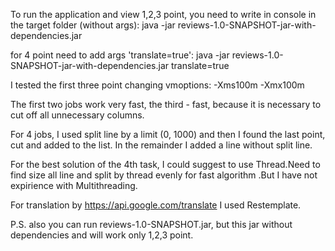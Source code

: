 To run the application and view 1,2,3 point, you need to write in console in the target folder (without args):
java -jar reviews-1.0-SNAPSHOT-jar-with-dependencies.jar 

for 4 point need to add args 'translate=true':
java -jar reviews-1.0-SNAPSHOT-jar-with-dependencies.jar translate=true

I tested the first three point changing vmoptions:
-Xms100m
-Xmx100m

The first two jobs work very fast, the third - fast, because it is necessary to cut off all unnecessary columns.

For 4 jobs, I used split line by a limit (0, 1000) and then I found the last point, cut and added to the list.
In the remainder I added a line without split line.

For the best solution of the 4th task, I could suggest to use Thread.Need to find size all line and split by thread evenly for fast algorithm .But I have not expirience with Multithreading.

For translation by https://api.google.com/translate I used Restemplate.

P.S. also you can run reviews-1.0-SNAPSHOT.jar, but this jar without dependencies and will work only 1,2,3 point.